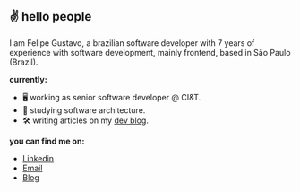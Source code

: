 ## ✌️ hello people

I am Felipe Gustavo, a brazilian software developer with 7 years of experience with software development, mainly frontend, based in São Paulo (Brazil).

**currently:**

- 🖥 working as senior software developer @ CI&T.
- 📔 studying software architecture.
- 🛠 writing articles on my [dev blog](https://www.felgus.dev).

**you can find me on:**

- [Linkedin](https://www.linkedin.com/in/felipegustavos/)
- [Email](https://www.linkedin.com/in/felipegustavos/)
- [Blog](https://www.linkedin.com/in/felipegustavos/)
